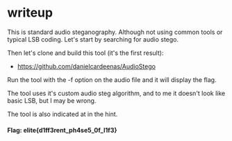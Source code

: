 
# writeup


This is standard audio steganography. Although not using common tools or typical LSB coding.
Let's start by searching for audio stego.

Then let's clone and build this tool (it's the first result):

- https://github.com/danielcardeenas/AudioStego

Run the tool with the -f option on the audio file and it will display the flag.

The tool uses it's custom audio steg algorithm, and to me it doesn't look like basic LSB,
but I may be wrong.

The tool is also indicated at in the hint.


#### Flag: elite{d1ff3rent_ph4se5_0f_l1f3}
